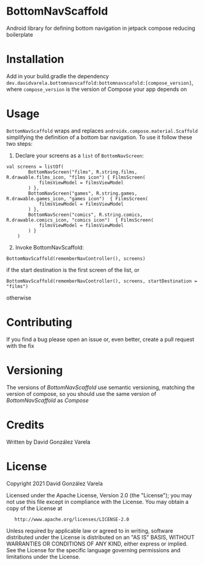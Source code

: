 # BottomNavScaffold

Android library for defining bottom navigation in jetpack compose reducing boilerplate

# Installation

Add in your build.gradle the
dependency `dev.davidvarela.bottomnavscaffold:bottomnavscafold:[compose_version]`,
where `compose_version` is the version of Compose your app depends on

# Usage

`BottomNavScaffold` wraps and replaces `androidx.compose.material.Scaffold` simplifying the
definition of a bottom bar navigation. To use it follow these two steps:

1. Declare your screens as a `list` of `BottomNavScreen`:

```
val screens = listOf(
        BottomNavScreen("films", R.string.films, R.drawable.films_icon, "films icon") { FilmsScreen(
            filmsViewModel = filmsViewModel
        ) },
        BottomNavScreen("games", R.string.games, R.drawable.games_icon, "games icon")  { FilmsScreen(
            filmsViewModel = filmsViewModel
        ) },
        BottomNavScreen("comics", R.string.comics, R.drawable.comics_icon, "comics icon")  { FilmsScreen(
            filmsViewModel = filmsViewModel
        ) }
    )
```

2. Invoke BottomNavScaffold:

```
BottomNavScaffold(rememberNavController(), screens)
```

if the start destination is the first screen of the list, or

```
BottomNavScaffold(rememberNavController(), screens, startDestination = "films")
```

otherwise

# Contributing

If you find a bug please open an issue or, even better, create a pull request with the fix

# Versioning

The versions of *BottomNavScaffold* use semantic versioning, matching the version of compose, so you
should use the same version of *BottomNavScaffold* as *Compose*

# Credits

Written by David González Varela

# License

Copyright 2021 David González Varela

Licensed under the Apache License, Version 2.0 (the "License"); you may not use this file except in
compliance with the License. You may obtain a copy of the License at

       http://www.apache.org/licenses/LICENSE-2.0

Unless required by applicable law or agreed to in writing, software distributed under the License is
distributed on an "AS IS" BASIS, WITHOUT WARRANTIES OR CONDITIONS OF ANY KIND, either express or
implied. See the License for the specific language governing permissions and limitations under the
License.

